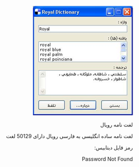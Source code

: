 <DIV dir="RTL">
<img src="https://raw.githubusercontent.com/idreamsi/Royal-Dictionary/master/royaldic.jpg" alt="Royal Dictionary">

<p>لغت نامه رویال<p>
لغت نامه ساده انگلیسی به فارسی رویال
دارای 50129 لغت
<p>
رمز فایل دیتابیس:
<p>Password Not Found<p>
</DIV>
